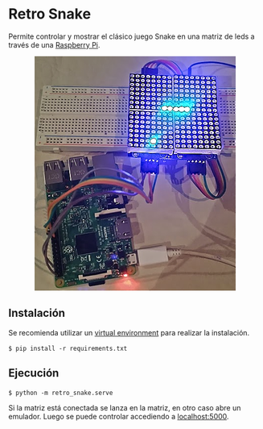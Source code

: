 # Retro Snake

Permite controlar y mostrar el clásico juego Snake en una matriz de leds a través de una [Raspberry Pi](http://raspberrypi.org/).

<p align="center">
    <img alt="matriz" src="images/matriz.png"/>
</p>

## Instalación
 Se recomienda utilizar un [virtual environment](https://virtualenv.pypa.io/en/latest/) para realizar la instalación.

    $ pip install -r requirements.txt

## Ejecución

    $ python -m retro_snake.serve

Si la matriz está conectada se lanza en la matriz, en otro caso abre un emulador. Luego se puede controlar accediendo a [localhost:5000](http://localhost:5000/).
